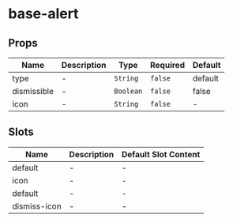 # base-alert

## Props

<!-- @vuese:base-alert:props:start -->
|Name|Description|Type|Required|Default|
|---|---|---|---|---|
|type|-|`String`|`false`|default|
|dismissible|-|`Boolean`|`false`|false|
|icon|-|`String`|`false`|-|

<!-- @vuese:base-alert:props:end -->


## Slots

<!-- @vuese:base-alert:slots:start -->
|Name|Description|Default Slot Content|
|---|---|---|
|default|-|-|
|icon|-|-|
|default|-|-|
|dismiss-icon|-|-|

<!-- @vuese:base-alert:slots:end -->


